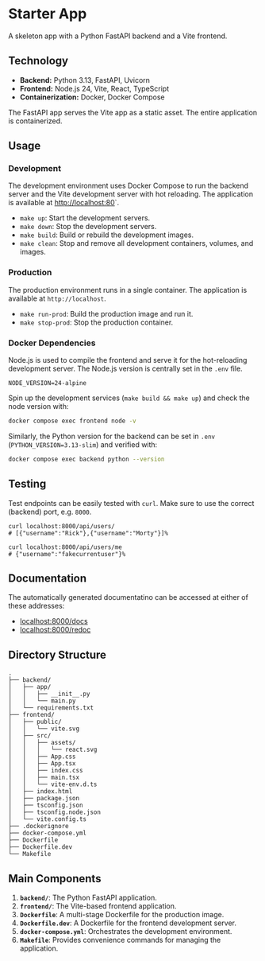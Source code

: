 # Starter App

A skeleton app with a Python FastAPI backend and a Vite frontend.

## Technology

- **Backend:** Python 3.13, FastAPI, Uvicorn
- **Frontend:** Node.js 24, Vite, React, TypeScript
- **Containerization:** Docker, Docker Compose

The FastAPI app serves the Vite app as a static asset. The entire application is containerized.

## Usage

### Development

The development environment uses Docker Compose to run the backend server and the Vite development server with hot reloading. The application is available at [http://localhost:80](http://localhost:80)`.

- `make up`: Start the development servers.
- `make down`: Stop the development servers.
- `make build`: Build or rebuild the development images.
- `make clean`: Stop and remove all development containers, volumes, and images.

### Production

The production environment runs in a single container. The application is available at `http://localhost`.

- `make run-prod`: Build the production image and run it.
- `make stop-prod`: Stop the production container.

### Docker Dependencies

Node.js is used to compile the frontend and serve it for the hot-reloading development server. The Node.js version is centrally set in the `.env` file.

```
NODE_VERSION=24-alpine
```

Spin up the development services (`make build && make up`) and check the node version with:

```bash
docker compose exec frontend node -v

```

Similarly, the Python version for the backend can be set in `.env` (`PYTHON_VERSION=3.13-slim`) and verified with:

```bash
docker compose exec backend python --version
```

## Testing

Test endpoints can be easily tested with `curl`. Make sure to use the correct (backend) port, e.g. `8000`.

```
curl localhost:8000/api/users/
# [{"username":"Rick"},{"username":"Morty"}]%

curl localhost:8000/api/users/me
# {"username":"fakecurrentuser"}%
```

## Documentation

The automatically generated documentatino can be accessed at either of these addresses:

- [localhost:8000/docs](http://localhost:8000/docs)
- [localhost:8000/redoc](http://localhost:8000/redoc)

## Directory Structure

```
.
├── backend/
│   ├── app/
│   │   ├── __init__.py
│   │   └── main.py
│   └── requirements.txt
├── frontend/
│   ├── public/
│   │   └── vite.svg
│   ├── src/
│   │   ├── assets/
│   │   │   └── react.svg
│   │   ├── App.css
│   │   ├── App.tsx
│   │   ├── index.css
│   │   ├── main.tsx
│   │   └── vite-env.d.ts
│   ├── index.html
│   ├── package.json
│   ├── tsconfig.json
│   ├── tsconfig.node.json
│   └── vite.config.ts
├── .dockerignore
├── docker-compose.yml
├── Dockerfile
├── Dockerfile.dev
└── Makefile
```

## Main Components

1.  **`backend/`**: The Python FastAPI application.
2.  **`frontend/`**: The Vite-based frontend application.
3.  **`Dockerfile`**: A multi-stage Dockerfile for the production image.
4.  **`Dockerfile.dev`**: A Dockerfile for the frontend development server.
5.  **`docker-compose.yml`**: Orchestrates the development environment.
6.  **`Makefile`**: Provides convenience commands for managing the application.
